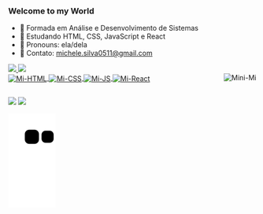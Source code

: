 ### Welcome to my World

- 💙 Formada em Análise e Desenvolvimento de Sistemas
- 💙 Estudando HTML, CSS, JavaScript e React
- 💙 Pronouns: ela/dela
- 💙 Contato: michele.silva0511@gmail.com

<div>
  <a href="https://github.com/michelesilva20">
  <img height="180em" src="https://github-readme-stats.vercel.app/api?username=michelesilva20&show_icons=true&theme=tokyonight&include_all_commits=true&count_private=true"/>
  <img height="110em" src="https://github-readme-stats.vercel.app/api/top-langs/?username=michelesilva20&layout=compact&langs_count=7&theme=tokyonight"/>
</div>
  
  <img align="center" alt="Mi-HTML" height="30" width="80" src="https://img.shields.io/badge/HTML5-E34F26?style=for-the-badge&logo=html5&logoColor=white">
  <img align="center" alt="Mi-CSS" height="30" width="80" src="https://img.shields.io/badge/CSS3-1572B6?style=for-the-badge&logo=css3&logoColor=white">
  <img align="center" alt="Mi-JS" height="30" width="120" src="https://img.shields.io/badge/JavaScript-323330?style=for-the-badge&logo=javascript&logoColor=F7DF1E">
  <img align="center" alt="Mi-React" height="30" width="100" src="https://img.shields.io/badge/React-20232A?style=for-the-badge&logo=react&logoColor=61DAFB">
  
  <img align="right" alt="Mini-Mi" height="100" src="https://media.giphy.com/media/Xvl4x6XkIs8zXz5hVu/giphy.gif">
  
</div>
  
  ##

<div> 
  <a href = "mailto:michele.silva0511@gmail.com" target="_blank"><img src="https://img.shields.io/badge/-Gmail-%23333?style=for-the-badge&logo=gmail&logoColor=white"></a>
  <a href="https://www.linkedin.com/in/michele-silva-462b21218" target="_blank"><img src="https://img.shields.io/badge/-LinkedIn-%230077B5?style=for-the-badge&logo=linkedin&logoColor=white"></a> 
 
</div>

![Snake animation](https://github.com/michelesilva20/michelesilva20/blob/output/github-contribution-grid-snake.svg)


